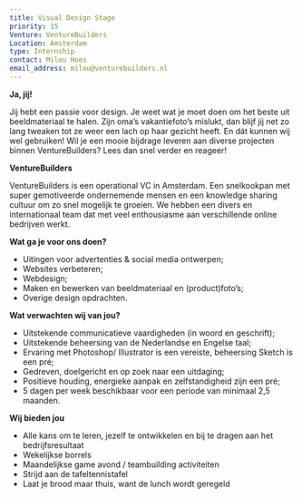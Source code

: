 ```yaml
---
title: Visual Design Stage
priority: 15
Venture: VentureBuilders
Location: Amsterdam
type: Internship
contact: Milou Hoes
email_address: milou@venturebuilders.nl
---
```


**Ja, jij!**

Jij hebt een passie voor design. Je weet wat je moet doen om het beste uit beeldmateriaal te halen. Zijn oma’s vakantiefoto’s mislukt, dan blijf jij net zo lang tweaken tot ze weer een lach op haar gezicht heeft. En dát kunnen wij wel gebruiken! Wil je een mooie bijdrage leveren aan  diverse projecten binnen VentureBuilders? Lees dan snel verder en reageer!

**VentureBuilders**

VentureBuilders is een operational VC in Amsterdam. Een snelkookpan met super gemotiveerde ondernemende mensen en een knowledge sharing cultuur om zo snel mogelijk te groeien. We hebben een divers en internationaal team dat met veel enthousiasme aan verschillende online bedrijven werkt.

**Wat ga je voor ons doen?**

* Uitingen voor advertenties & social media ontwerpen;
* Websites verbeteren;
* Webdesign;
* Maken en bewerken van beeldmateriaal en (product)foto’s;
* Overige design opdrachten.

**Wat verwachten wij van jou?**

* Uitstekende communicatieve vaardigheden (in woord en geschrift);
* Uitstekende beheersing van de Nederlandse en Engelse taal;
* Ervaring met Photoshop/ Illustrator is een vereiste, beheersing Sketch is een pré;
* Gedreven, doelgericht en op zoek naar een uitdaging;
* Positieve houding, energieke aanpak en zelfstandigheid zijn een pré;
* 5 dagen per week beschikbaar voor een periode van minimaal 2,5 maanden.

**Wij bieden jou**

* Alle kans om te leren, jezelf te ontwikkelen en bij te dragen aan het bedrijfsresultaat
* Wekelijkse borrels
* Maandelijkse game avond / teambuilding activiteiten
* Strijd aan de tafeltennistafel
* Laat je brood maar thuis, want de lunch wordt geregeld